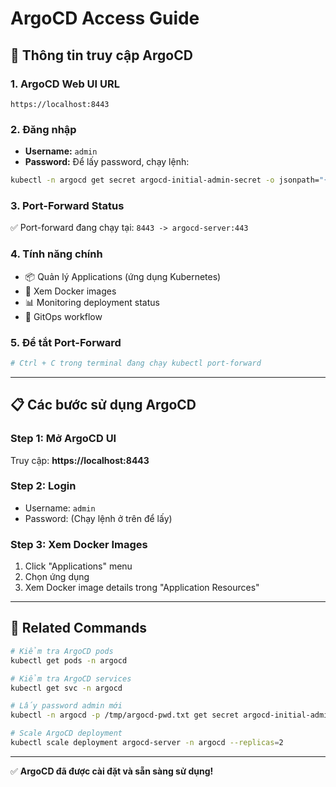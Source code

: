 # ArgoCD Access Guide

## 🎯 Thông tin truy cập ArgoCD

### 1. **ArgoCD Web UI URL**
```
https://localhost:8443
```

### 2. **Đăng nhập**
- **Username:** `admin`
- **Password:** Để lấy password, chạy lệnh:
```bash
kubectl -n argocd get secret argocd-initial-admin-secret -o jsonpath="{.data.password}" | base64 -d
```

### 3. **Port-Forward Status**
✅ Port-forward đang chạy tại: `8443 -> argocd-server:443`

### 4. **Tính năng chính**
- 📦 Quản lý Applications (ứng dụng Kubernetes)
- 🐳 Xem Docker images
- 📊 Monitoring deployment status
- 🔄 GitOps workflow

### 5. **Để tắt Port-Forward**
```bash
# Ctrl + C trong terminal đang chạy kubectl port-forward
```

---

## 📋 Các bước sử dụng ArgoCD

### Step 1: Mở ArgoCD UI
Truy cập: **https://localhost:8443**

### Step 2: Login
- Username: `admin`
- Password: (Chạy lệnh ở trên để lấy)

### Step 3: Xem Docker Images
1. Click "Applications" menu
2. Chọn ứng dụng
3. Xem Docker image details trong "Application Resources"

---

## 🔗 Related Commands

```bash
# Kiểm tra ArgoCD pods
kubectl get pods -n argocd

# Kiểm tra ArgoCD services
kubectl get svc -n argocd

# Lấy password admin mới
kubectl -n argocd -p /tmp/argocd-pwd.txt get secret argocd-initial-admin-secret

# Scale ArgoCD deployment
kubectl scale deployment argocd-server -n argocd --replicas=2
```

---

✅ **ArgoCD đã được cài đặt và sẵn sàng sử dụng!**

